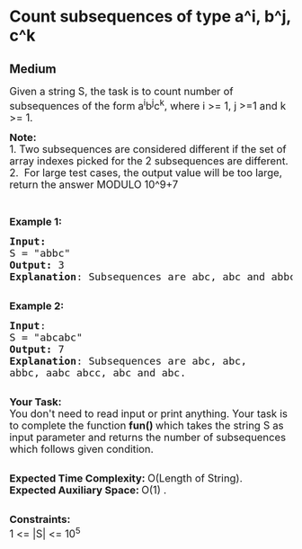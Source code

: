 # Count subsequences of type a^i, b^j, c^k
## Medium 
<div class="problem-statement">
                <p></p><p><span style="font-size:18px">Given a string S, the task is to count number of subsequences of the form a<sup>i</sup>b<sup>j</sup>c<sup>k</sup>, where i &gt;= 1, j &gt;=1 and k &gt;= 1.</span></p>

<p><span style="font-size:18px"><strong>Note:</strong>&nbsp;<br>
1.&nbsp;Two subsequences are considered different if the set of array indexes picked for the 2 subsequences are different.<br>
2.&nbsp;&nbsp;For large test cases, the output value will be too large, return the answer MODULO 10^9+7</span></p>

<p>&nbsp;</p>

<p><span style="font-size:18px"><strong>Example 1:</strong></span></p>

<pre><span style="font-size:18px"><strong>Input:</strong>
S = "abbc"
<strong>Output:</strong> 3
<strong>Explanation</strong>: Subsequences are abc, abc and abbc.</span></pre>

<p><br>
<span style="font-size:18px"><strong>Example 2:</strong></span></p>

<pre><span style="font-size:18px"><strong>Input</strong>:
S = "abcabc"
<strong>Output:</strong> 7
<strong>Explanation</strong>: Subsequences are abc, abc,
abbc, aabc abcc, abc and abc.</span></pre>

<p><br>
<span style="font-size:18px"><strong>Your Task:</strong><br>
You don't need to read input or print anything. Your task is to complete the function&nbsp;<strong>fun()&nbsp;</strong>which takes the string S as input parameter and returns the number of subsequences which follows given condition.</span></p>

<p><br>
<span style="font-size:18px"><strong>Expected Time Complexity:&nbsp;</strong>O(Length of String).<br>
<strong>Expected Auxiliary Space:&nbsp;</strong>O(1) .</span></p>

<p><br>
<span style="font-size:18px"><strong>Constraints:</strong><br>
1 &lt;= |S| &lt;= 10<sup>5</sup></span></p>
 <p></p>
            </div>